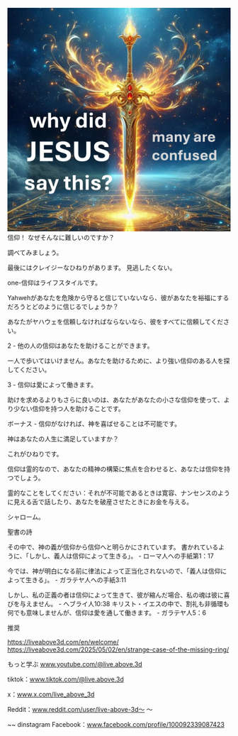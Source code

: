 ![Video cover image](../cover.jpg)
信仰！ なぜそんなに難しいのですか？

調べてみましょう。

最後にはクレイジーなひねりがあります。 見逃したくない。

one-信仰はライフスタイルです。

Yahwehがあなたを危険から守ると信じていないなら、彼があなたを裕福にするだろうとどのように信じるでしょうか？

あなたがヤハウェを信頼しなければならないなら、彼をすべてに信頼してください。

2  - 他の人の信仰はあなたを助けることができます。

一人で歩いてはいけません。あなたを助けるために、より強い信仰のある人を探してください。

3  - 信仰は愛によって働きます。

助けを求めるよりもさらに良いのは、あなたがあなたの小さな信仰を使って、より少ない信仰を持つ人を助けることです。

ボーナス - 信仰がなければ、神を喜ばせることは不可能です。

神はあなたの人生に満足していますか？

これがひねりです。

信仰は霊的なので、あなたの精神の構築に焦点を合わせると、あなたは信仰を持つでしょう。

霊的なことをしてください：それが不可能であるときは寛容、ナンセンスのように見える舌で話したり、あなたを破産させたときにお金を与える。

シャローム。


聖書の詩

その中で、神の義が信仰から信仰へと明らかにされています。 書かれているように、「しかし、義人は信仰によって生きる」。 - ローマ人への手紙第1：17

今では、神が明白になる前に律法によって正当化されないので、「義人は信仰によって生きる」。 - ガラテヤ人への手紙3:11

しかし、私の正義の者は信仰によって生きて、彼が縮んだ場合、私の魂は彼に喜びを与えません。 - ヘブライ人10:38
キリスト・イエスの中で、割礼も非循環も何でも意味しませんが、信仰は愛を通して働きます。 - ガラテヤ人5：6

推奨

https://liveabove3d.com/en/welcome/
https://liveabove3d.com/2025/05/02/en/strange-case-of-the-missing-ring/


もっと学ぶ www.youtube.com/@live.above.3d

tiktok：www.tiktok.com/@live.above.3d

x：www.x.com/live_above_3d

Reddit：www.reddit.com/user/live-above-3d〜 〜

~~ dinstagram Facebook：www.facebook.com/profile/100092339087423


